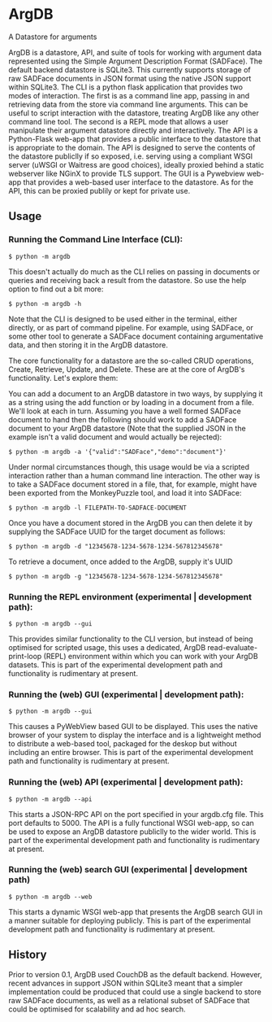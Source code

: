 # ArgDB

A Datastore for arguments

ArgDB is a datastore, API, and suite of tools for working with argument data represented using the Simple Argument Description Format (SADFace). The default backend datastore is SQLite3. This currently supports storage of raw SADFace documents in JSON format using the native JSON support within SQLite3. The CLI is a python flask application that provides two modes of interaction. The first is as a command line app, passing in and retrieving data from the store via command line arguments. This can be useful to script interaction with the datastore, treating ArgDB like any other command line tool. The second is a REPL mode that allows a user manipulate their argument datastore directly and interactively. The API is a Python-Flask web-app that provides a public interface to the datastore that is appropriate to the domain. The API is designed to serve the contents of the datastore publiclly if so exposed, i.e. serving using a compliant WSGI  server (uWSGI or Waitress are good choices), ideally proxied behind a static webserver like NGinX to provide TLS support. The GUI is a Pywebview web-app that provides a web-based user interface to the datastore. As for the API, this can be proxied publily or kept for private use.

## Usage


### Running the Command Line Interface (CLI):

~~~~
$ python -m argdb
~~~~

This doesn't actually do much as the CLI relies on passing in documents or queries and receiving back a result from the datastore. So use the help option to find out a bit more:

~~~~
$ python -m argdb -h
~~~~

Note that the CLI is designed to be used either in the terminal, either directly, or as part of command pipeline. For example, using SADFace, or some other tool to generate a SADFace document containing argumentative data, and then storing it in the ArgDB datastore.

The core functionality for a datastore are the so-called CRUD operations, Create, Retrieve, Update, and Delete. These are at the core of ArgDB's functionality. Let's explore them:

You can add a document to an ArgDB datastore in two ways, by supplying it as a string using the add function or by loading in a document from a file. We'll look at each in turn. Assuming you have a well formed SADFace document to hand then the following should work to add a SADFace document to your ArgDB datastore (Note that the supplied JSON in the example isn't a valid document and would actually be rejected):

~~~~
$ python -m argdb -a '{"valid":"SADFace","demo":"document"}'
~~~~

Under normal circumstances though, this usage would be via a scripted interaction rather than a human command line interaction. The other way is to take a SADFace document stored in a file, that, for example, might have been exported from the MonkeyPuzzle tool, and load it into SADFace:

~~~~
$ python -m argdb -l FILEPATH-TO-SADFACE-DOCUMENT
~~~~

Once you have a document stored in the ArgDB you can then delete it by supplying the SADFace UUID for the target document as follows:

~~~~
$ python -m argdb -d "12345678-1234-5678-1234-567812345678"
~~~~

To retrieve a document, once added to the ArgDB, supply it's UUID

~~~~
$ python -m argdb -g "12345678-1234-5678-1234-567812345678"
~~~~




### Running the REPL environment (experimental | development path):

~~~~
$ python -m argdb --gui
~~~~

This provides similar functionality to the CLI version, but instead of being optimised for scripted usage, this uses a dedicated, ArgDB read-evaluate-print-loop (REPL) environment within which you can work with your ArgDB datasets. This is part of the experimental development path and functionality is rudimentary at present.

### Running the (web) GUI (experimental | development path):

~~~~
$ python -m argdb --gui
~~~~

This causes a PyWebView based GUI to be displayed. This uses the native browser of your system to display the interface and is a lightweight method to distribute a web-based tool, packaged for the deskop but without including an entire browser. This is part of the experimental development path and functionality is rudimentary at present.


### Running the (web) API (experimental | development path):

~~~~
$ python -m argdb --api
~~~~

This starts a JSON-RPC API on the port specified in your argdb.cfg file. This port defaults to 5000. The API is a fully functional WSGI web-app, so can be used to expose an ArgDB datastore publiclly to the wider world. This is part of the experimental development path and functionality is rudimentary at present.


### Running the (web) search GUI  (experimental | development path)

~~~~
$ python -m argdb --web
~~~~

This starts a dynamic WSGI web-app that presents the ArgDB search GUI in a manner suitable for deploying publicly. This is part of the experimental development path and functionality is rudimentary at present.



## History

Prior to version 0.1, ArgDB used CouchDB as the default backend. However, recent advances in support JSON within SQLite3 meant that a simpler implementation could be produced that could use a single backend to store raw SADFace documents, as well as a relational subset of SADFace that could be optimised for scalability and ad hoc search.


